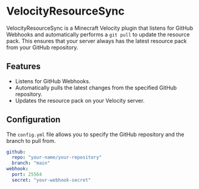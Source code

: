 # VelocityResourceSync

VelocityResourceSync is a Minecraft Velocity plugin that listens for GitHub Webhooks and automatically performs a `git pull` to update the resource pack. This ensures that your server always has the latest resource pack from your GitHub repository.

## Features

- Listens for GitHub Webhooks.
- Automatically pulls the latest changes from the specified GitHub repository.
- Updates the resource pack on your Velocity server.

## Configuration

The `config.yml` file allows you to specify the GitHub repository and the branch to pull from.

```yaml
github:
  repo: "your-name/your-repository"
  branch: "main"
webhook:
  port: 25564
  secret: "your-webhook-secret"
```
